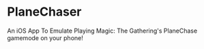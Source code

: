 # PlaneChaser

An iOS App To Emulate Playing Magic: The Gathering's PlaneChase gamemode on your phone!
